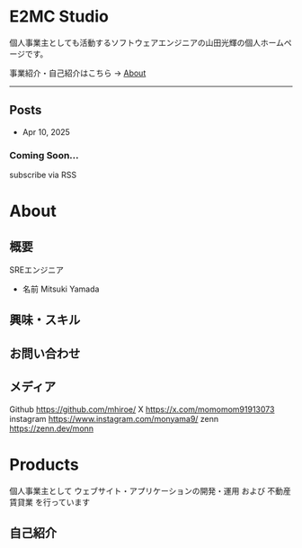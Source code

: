 # E2MC Studio

個人事業主としても活動するソフトウェアエンジニアの山田光輝の個人ホームページです。

事業紹介・自己紹介はこちら -> [About](./about)

---

## Posts

* Apr 10, 2025  
### Coming Soon...

subscribe via RSS

# About

## 概要
SREエンジニア
- 名前 Mitsuki Yamada

## 興味・スキル

## お問い合わせ

## メディア

Github  https://github.com/mhiroe/
X https://x.com/momomom91913073
instagram https://www.instagram.com/monyama9/
zenn https://zenn.dev/monn

# Products


個人事業主として ウェブサイト・アプリケーションの開発・運用 および
不動産賃貸業 を行っています


## 自己紹介





